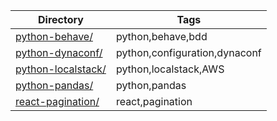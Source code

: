 |Directory|Tags|
|---|---|
|[python-behave/](python-behave/)|python,behave,bdd|
|[python-dynaconf/](python-dynaconf/)|python,configuration,dynaconf|
|[python-localstack/](python-localstack/)|python,localstack,AWS|
|[python-pandas/](python-pandas/)|python,pandas|
|[react-pagination/](react-pagination/)|react,pagination|
